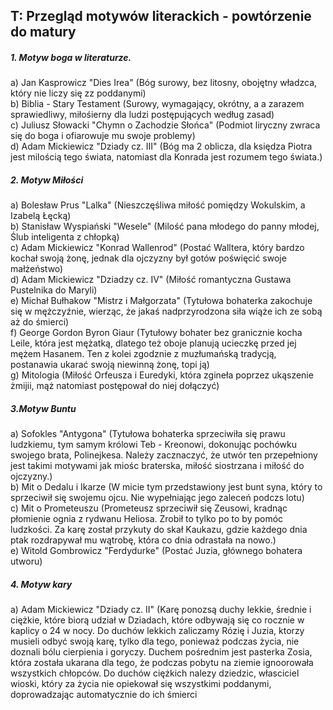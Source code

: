 ## T: Przegląd motywów literackich - powtórzenie do matury

##### 1. Motyw boga w literaturze.
a) Jan Kasprowicz "Dies Irea" (Bóg surowy, bez litosny, obojętny władzca, który nie liczy się zz poddanymi)  
b) Biblia - Stary Testament (Surowy, wymagający, okrótny, a a zarazem sprawiedliwy, miłośierny dla ludzi postępujących według zasad)  
c) Juliusz Słowacki "Chymn o Zachodzie Słońca" (Podmiot liryczny zwraca się do boga i ofiarowuje mu swoje problemy)  
d) Adam Mickiewicz "Dziady cz. III" (Bóg ma 2 oblicza, dla księdza Piotra jest milością tego świata, natomiast dla Konrada jest rozumem tego świata.)  

##### 2. Motyw Miłości
a) Bolesław Prus "Lalka" (Nieszczęśliwa miłość pomiędzy Wokulskim, a Izabelą Łęcką)  
b) Stanisław Wyspiański "Wesele" (Milość pana młodego do panny młodej, Ślub inteligenta z chłopką)  
c) Adam Mickiewicz "Konrad Wallenrod" (Postać Walltera, który bardzo kochał swoją żonę, jednak dla ojczyzny był gotów poświęcić swoje małżeństwo)  
d) Adam Mickiewicz "Dziadzy cz. IV" (Miłość romantyczna Gustawa Pustelnika do Maryli)  
e) Michał Bułhakow "Mistrz i Małgorzata" (Tytułowa bohaterka zakochuje się w mężczyźnie, wierząc, że jakaś nadprzyrodzona siła wiąże ich ze sobą aż do śmierci)  
f) George Gordon Byron Giaur (Tytułowy bohater bez granicznie kocha Leile, która jest mężatką, dlatego też oboje planują ucieczkę przed jej mężem Hasanem. Ten z kolei zgodznie z muzłumańską tradycją, postanawia ukarać swoją niewinną żonę, topi ją)  
g) Mitologia (Miłość Orfeusza i Euredyki, która zgineła poprzez ukąszenie żmijii, mąż natomiast postępował do niej dołączyć)  

##### 3.Motyw Buntu
a) Sofokles "Antygona" (Tytułowa bohaterka sprzeciwiła się prawu ludzkiemu, tym samym królowi Teb - Kreonowi, dokonując pochówku swojego brata, Polinejkesa. Należy zacznaczyć, że utwór ten przepełniony jest takimi motywami jak miośc braterska, miłość siostrzana i miłość do ojczyzny.)  
b) Mit o Dedalu i Ikarze (W micie tym przedstawiony jest bunt syna, który to sprzeciwił się swojemu ojcu. Nie wypełniając jego zaleceń podczs lotu)  
c) Mit o Prometeuszu (Prometeusz sprzeciwił się Zeusowi, kradnąc płomienie ognia z rydwanu Heliosa. Zrobił to tylko po to by pomóc ludzkości. Za karę został przykuty do skał Kaukazu, gdzie każdego dnia ptak rozdrapywał mu wątrobę, która co dnia odrastała na nowo.)  
e) Witold Gombrowicz "Ferdydurke" (Postać Juzia, głównego bohatera utworu)

##### 4. Motyw kary
a) Adam Mickiewicz "Dziady cz. II" (Karę ponozsą duchy lekkie, średnie i ciężkie, które biorą udział w Dziadach, które odbywają się co rocznie w kaplicy o 24 w nocy. Do duchów lekkich zaliczamy Rózię i Juzia, ktorzy musieli odbyć swoją karę, tylko dla tego, ponieważ podczas życia, nie doznali bólu cierpienia i goryczy. Duchem pośrednim jest pasterka Zosia, która została ukarana dla tego, że podczas pobytu na ziemie ignoorowała wszystkich chłopców. Do duchów ciężkich nalezy dziedzic, własciciel wioski, który za życia nie opiekował się wszystkimi poddanymi, doprowadzając automatycznie do ich śmierci

